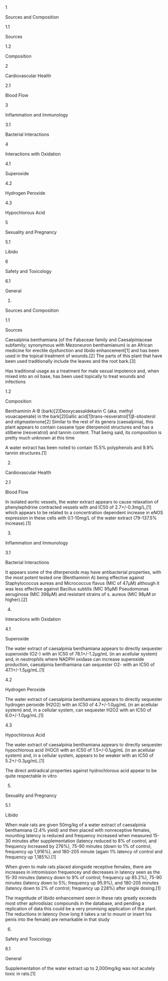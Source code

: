 1

Sources and Composition

1.1

Sources

1.2

Composition

2

Cardiovascular Health

2.1

Blood Flow

3

Inflammation and Immunology

3.1

Bacterial Interactions

4

Interactions with Oxidation

4.1

Superoxide

4.2

Hydrogen Peroxide

4.3

Hypochlorous Acid

5

Sexuality and Pregnancy

5.1

Libido

6

Safety and Toxicology

6.1

General

1.

Sources and Composition

1.1

Sources

Caesalpinia benthamiana (of the Fabaceae family and Caesalpiniaceae subfamily; synonymous with Mezoneuron benthamianum) is an African medicine for erectile dysfunction and libido enhancement[1] and has been used in the topical treatment of wounds.[2] The parts of this plant that have been used traditionally include the leaves and the root bark.[3]


Has traditional usage as a treatment for male sexual impotence and, when mixed into an oil base, has been used topically to treat wounds and infections


1.2

Composition

Benthaminin A-B (bark)[2]Deoxycaesaldekarin C (aka. methyl vouacapenate) in the bark[2]Gallic acid[1]trans-resveratrol[1]β-sitosterol and stigmastenone[2]
Similar to the rest of its genera (caesalpinia), this plant appears to contain cassane type diterpenoid structures and has a stilbene (resveratrol) and tannin content. That being said, its composition is pretty much unknown at this time


A water extract has been noted to contain 15.5% polyphenols and 9.9% tannin structures.[1]

2.

Cardiovascular Health

2.1

Blood Flow

In isolated aortic vessels, the water extract appears to cause relaxation of phenylephdrine contracted vessels with and IC50 of 2.7+/-0.3mg/L,[1] which appears to be related to a concentration dependent increase in eNOS expression in these cells with 0.1-10mg/L of the water extract (79-137.5% increase).[1]

3.

Inflammation and Immunology

3.1

Bacterial Interactions

It appears some of the diterpenoids may have antibacterial properties, with the most potent tested one (Benthaminin A) being effective against Staphylococcus aureas and Micrococcus ﬂavus (MIC of 47µM) although it was less effective against Bacillus subtilis (MIC 95µM) Pseudomonas aeruginosa (MIC 398µM) and resistant strains of s. aureus (MIC 98µM or higher).[2]

4.

Interactions with Oxidation

4.1

Superoxide

The water extract of caesalpinia benthamiana appears to directly sequester superoxide (O2-) with an IC50 of 78.1+/-1.2µg/mL (in an acellular system) and, in neutrophils where NADPH oxidase can increase superoxide production, caesalpinia benthamiana can sequester O2- with an IC50 of 47.1+/-1.5µg/mL.[1]

4.2

Hydrogen Peroxide

The water extract of caesalpinia benthamiana appears to directly sequester hydrogen peroxide (H2O2) with an IC50 of 4.7+/-1.0µg/mL (in an acellular system) and, in a cellular system, can sequester H2O2 with an IC50 of 6.0+/-1.0µg/mL.[1]

4.3

Hypochlorous Acid

The water extract of caesalpinia benthamiana appears to directly sequester hypochlorous acid (HOCl) with an IC50 of 1.5+/-0.1µg/mL (in an acellular system) and, in a cellular system, appears to be weaker with an IC50 of 5.2+/-0.3µg/mL.[1]


The direct antiradical properties against hydrochlorous acid appear to be quite respectable in vitro


5.

Sexuality and Pregnancy

5.1

Libido

When male rats are given 50mg/kg of a water extract of caesalpinia benthamiana (2.4% yield) and then placed with nonreceptive females, mounting latency is reduced and frequency increased when measured 15-30 minutes after supplementation (latency reduced to 8% of control, and frequency increased by 276%), 75-90 minutes (down to 1% of control, frequency up 1,916%), and 180-205 minute (again 1% latency of control and frequency up 1,185%).[1]

When given to male rats placed alongside receptive females, there are increases in intromission frequencey and decreases in latency seen as the 15-30 minutes (latency down to 9% of control; frequency up 85.2%), 75-90 minutes (latency down to 5%; frequency up 95.9%), and 180-205 minutes (latency down to 2% of control; frequency up 228%) after single dosing.[1]


The magnitude of libido enhancement seen in these rats greatly exceeds most other aphrodisiac compounds in the database, and pending a replication of data this could be a very promising application of the plant. The reductions in latency (how long it takes a rat to mount or insert his penis into the female) are remarkable in that study


6.

Safety and Toxicology

6.1

General

Supplementation of the water extract up to 2,000mg/kg was not acutely toxic in rats.[1]

